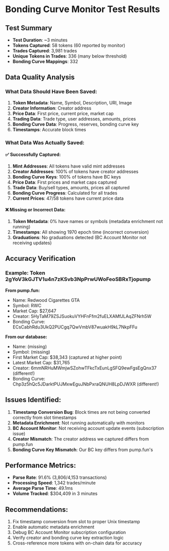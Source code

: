 # Bonding Curve Monitor Test Results

## Test Summary
- **Test Duration**: ~3 minutes
- **Tokens Captured**: 58 tokens (60 reported by monitor)
- **Trades Captured**: 3,981 trades
- **Unique Tokens in Trades**: 336 (many below threshold)
- **Bonding Curve Mappings**: 332

## Data Quality Analysis

### What Data Should Have Been Saved:
1. **Token Metadata**: Name, Symbol, Description, URI, Image
2. **Creator Information**: Creator address
3. **Price Data**: First price, current price, market cap
4. **Trading Data**: Trade type, user addresses, amounts, prices
5. **Bonding Curve Data**: Progress, reserves, bonding curve key
6. **Timestamps**: Accurate block times

### What Data Was Actually Saved:

#### ✅ Successfully Captured:
1. **Mint Addresses**: All tokens have valid mint addresses
2. **Creator Addresses**: 100% of tokens have creator addresses
3. **Bonding Curve Keys**: 100% of tokens have BC keys
4. **Price Data**: First prices and market caps captured
5. **Trade Data**: Buy/sell types, amounts, prices all captured
6. **Bonding Curve Progress**: Calculated for all trades
7. **Current Prices**: 47/58 tokens have current price data

#### ❌ Missing or Incorrect Data:
1. **Token Metadata**: 0% have names or symbols (metadata enrichment not running)
2. **Timestamps**: All showing 1970 epoch time (incorrect conversion)
3. **Graduations**: No graduations detected (BC Account Monitor not receiving updates)

## Accuracy Verification

### Example: Token 2gYoV3kGJTV1u4n7zKSvb3NpPrwUWoFeoSBRxTjopump

**From pump.fun:**
- Name: Redwood Cigarettes GTA
- Symbol: RWC
- Market Cap: $27,647
- Creator: 5HyTaM79ZSJSuokuVYHFnFfm2fuELXAMfJLAqZFNrh5W
- Bonding Curve: ECsCabhRdu3UkQ2PUCgq7QwVmbV87wuakH9kL7NkpFFu

**From our database:**
- Name: (missing)
- Symbol: (missing)
- First Market Cap: $38,343 (captured at higher point)
- Latest Market Cap: $31,765
- Creator: 6mmNRHuMWmjwSZohwTFkcTxEunLgSFQ9ewFgsEgQnx37 (different!)
- Bonding Curve: Chp3z5hQc5JDarktPUJMxwEguJNbPxraQNUH8LpDJWXR (different!)

## Issues Identified:

1. **Timestamp Conversion Bug**: Block times are not being converted correctly from slot timestamps
2. **Metadata Enrichment**: Not running automatically with monitors
3. **BC Account Monitor**: Not receiving account update events (subscription issue)
4. **Creator Mismatch**: The creator address we captured differs from pump.fun
5. **Bonding Curve Key Mismatch**: Our BC key differs from pump.fun's

## Performance Metrics:
- **Parse Rate**: 91.6% (3,806/4,153 transactions)
- **Processing Speed**: 1,342 trades/minute
- **Average Parse Time**: 49.1ms
- **Volume Tracked**: $304,409 in 3 minutes

## Recommendations:
1. Fix timestamp conversion from slot to proper Unix timestamp
2. Enable automatic metadata enrichment
3. Debug BC Account Monitor subscription configuration
4. Verify creator and bonding curve key extraction logic
5. Cross-reference more tokens with on-chain data for accuracy